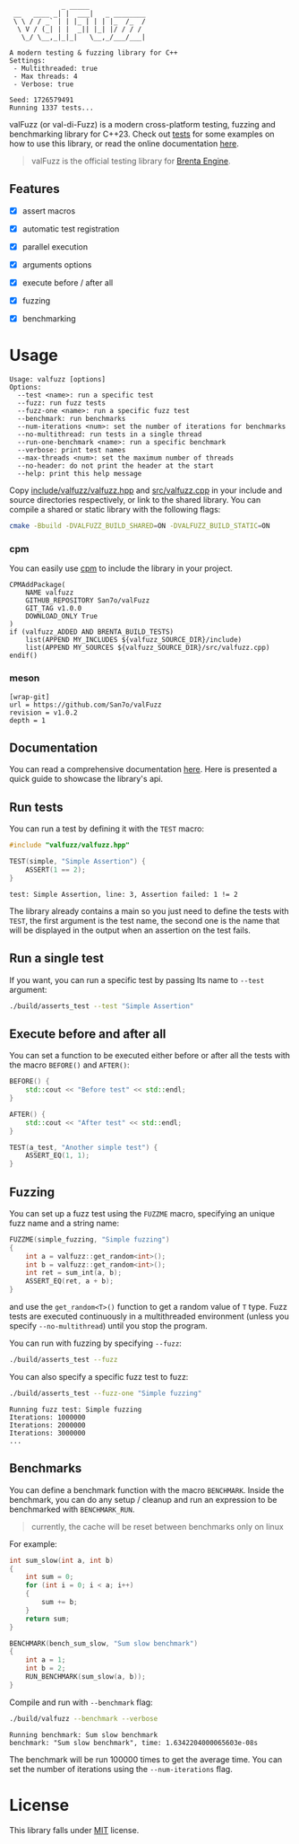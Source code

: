```
             _ _____
 __   ____ _| |  ___|   _ ________
 \ \ / / _` | | |_ | | | |_  /_  /
  \ V / (_| | |  _|| |_| |/ / / /
   \_/ \__,_|_|_|   \__,_/___/___|

A modern testing & fuzzing library for C++
Settings:
 - Multithreaded: true
 - Max threads: 4
 - Verbose: true

Seed: 1726579491
Running 1337 tests...
```

valFuzz (or val-di-Fuzz) is a modern cross-platform testing, fuzzing and benchmarking library for C++23. Check out [tests](./tests) for some examples on how to use this library, or read the online documentation [here](https://san7o.github.io/brenta-engine-documentation/valfuzz/v1.0/).

> valFuzz is the official testing library for [Brenta Engine](https://github.com/San7o/Brenta-Engine).

## Features

- [x] assert macros

- [x] automatic test registration

- [x] parallel execution

- [x] arguments options

- [x] execute before / after all

- [x] fuzzing

- [x] benchmarking

# Usage
```
Usage: valfuzz [options]
Options:
  --test <name>: run a specific test
  --fuzz: run fuzz tests
  --fuzz-one <name>: run a specific fuzz test
  --benchmark: run benchmarks
  --num-iterations <num>: set the number of iterations for benchmarks
  --no-multithread: run tests in a single thread
  --run-one-benchmark <name>: run a specific benchmark
  --verbose: print test names
  --max-threads <num>: set the maximum number of threads
  --no-header: do not print the header at the start
  --help: print this help message
```

Copy [include/valfuzz/valfuzz.hpp](./include/valfuzz/valfuzz.hpp) and [src/valfuzz.cpp](./src/valfuzz.cpp)
in your include and source directories respectively, or link to the shared library. You can compile
a shared or static library with the following flags:

```bash
cmake -Bbuild -DVALFUZZ_BUILD_SHARED=ON -DVALFUZZ_BUILD_STATIC=ON
```

### cpm
You can easily use [cpm](https://github.com/cpm-cmake/CPM.cmake) to include
the library in your project.
```
CPMAddPackage(
    NAME valfuzz
    GITHUB_REPOSITORY San7o/valFuzz
    GIT_TAG v1.0.0
    DOWNLOAD_ONLY True
)
if (valfuzz_ADDED AND BRENTA_BUILD_TESTS)
    list(APPEND MY_INCLUDES ${valfuzz_SOURCE_DIR}/include)
    list(APPEND MY_SOURCES ${valfuzz_SOURCE_DIR}/src/valfuzz.cpp)
endif()
```

### meson
```
[wrap-git]
url = https://github.com/San7o/valFuzz
revision = v1.0.2
depth = 1
```

## Documentation
You can read a comprehensive documentation [here](https://san7o.github.io/brenta-engine-documentation/valfuzz/v1.0/). Here is presented a quick guide to showcase the library's api.

## Run tests
You can run a test by defining it with the `TEST` macro:
```c++
#include "valfuzz/valfuzz.hpp"

TEST(simple, "Simple Assertion") {
    ASSERT(1 == 2);
}
```
```
test: Simple Assertion, line: 3, Assertion failed: 1 != 2
```

The library already contains a main so you just need to define the tests with `TEST`, the first
argument is the test name, the second one is the name that will be displayed in the output
when an assertion on the test fails.

## Run a single test

If you want, you can run a specific test by passing Its name to `--test` argument:
```bash
./build/asserts_test --test "Simple Assertion"
```

## Execute before and after all
You can set a function to be executed either before or after all the tests with
the macro `BEFORE()` and `AFTER()`:
```c++
BEFORE() {
    std::cout << "Before test" << std::endl;
}

AFTER() {
    std::cout << "After test" << std::endl;
}

TEST(a_test, "Another simple test") {
    ASSERT_EQ(1, 1);
}
```

## Fuzzing
You can set up a fuzz test using the `FUZZME` macro, specifying an unique
fuzz name and a string name:
```c++
FUZZME(simple_fuzzing, "Simple fuzzing")
{
    int a = valfuzz::get_random<int>();
    int b = valfuzz::get_random<int>();
    int ret = sum_int(a, b);
    ASSERT_EQ(ret, a + b);
}
```
and use the `get_random<T>()` function to get a random value of `T` type. Fuzz
tests are executed continuously in a multithreaded environment (unless you
specify `--no-multithread`) until you stop the program.

You can run with fuzzing by specifying `--fuzz`:
```bash
./build/asserts_test --fuzz
```

You can also specify a specific fuzz test to fuzz:
```bash
./build/asserts_test --fuzz-one "Simple fuzzing"
```
```
Running fuzz test: Simple fuzzing
Iterations: 1000000
Iterations: 2000000
Iterations: 3000000
...
```

## Benchmarks

You can define a benchmark function with the macro `BENCHMARK`. Inside the benchmark, you can
do any setup / cleanup and run an expression to be benchmarked with `BENCHMARK_RUN`.

> currently, the cache will be reset between benchmarks only on linux

For example:
```c++
int sum_slow(int a, int b)
{
    int sum = 0;
    for (int i = 0; i < a; i++)
    {
        sum += b;
    }
    return sum;
}

BENCHMARK(bench_sum_slow, "Sum slow benchmark")
{
    int a = 1;
    int b = 2;
    RUN_BENCHMARK(sum_slow(a, b));
}
```

Compile and run with `--benchmark` flag:
```bash
./build/valfuzz --benchmark --verbose
```
```
Running benchmark: Sum slow benchmark
benchmark: "Sum slow benchmark", time: 1.6342204000065603e-08s
```

The benchmark will be run 100000 times to get the average time. You
can set the number of iterations using the `--num-iterations` flag.

# License

This library falls under [MIT](./LICENSE) license.
